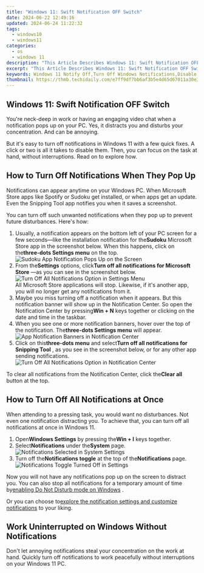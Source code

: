 ```yaml
---
title: "Windows 11: Swift Notification OFF Switch"
date: 2024-06-22 12:49:16
updated: 2024-06-24 11:22:32
tags:
  - windows10
  - windows11
categories:
  - os
  - windows 11
description: "This Article Describes Windows 11: Swift Notification OFF Switch"
excerpt: "This Article Describes Windows 11: Swift Notification OFF Switch"
keywords: Windows 11 Notify Off,Turn Off Windows Notifications,Disable Windows Update Alerts,Quickly Mute Windows Notifications,Win11 Notification Toggle,Switch Off Windows Alerts,Silence Win11 Prompts
thumbnail: https://thmb.techidaily.com/e7ff9df7bb6af3b5e4d65d67011a30e37297e02c3911882325d80adc38323e6c.jpg
---
```


## Windows 11: Swift Notification OFF Switch

 You're neck-deep in work or having an engaging video chat when a notification pops up on your PC. Yes, it distracts you and disturbs your concentration. And can be annoying.

 But it's easy to turn off notifications in Windows 11 with a few quick fixes. A click or two is all it takes to disable them. Then, you can focus on the task at hand, without interruptions. Read on to explore how.

## How to Turn Off Notifications When They Pop Up

 Notifications can appear anytime on your Windows PC. When Microsoft Store apps like Spotify or Sudoku get installed, or when apps get an update. Even the Snipping Tool app notifies you when it saves a screenshot.

 You can turn off such unwanted notifications when they pop up to prevent future disturbances. Here's how:

1. Usually, a notification appears on the bottom left of your PC screen for a few seconds—like the installation notification for the**Sudoku** Microsoft Store app in the screenshot below. When this happens, click on the**three-dots Settings menu** on the top.  
![Sudoku App Notification Pops Up on the Screen](https://static1.makeuseofimages.com/wordpress/wp-content/uploads/2023/03/sudoku-app-notification.jpg)
2. From the**Settings** options, click**Turn off all notifications for Microsoft Store** —as you can see in the screenshot below.  
![Turn Off All Notifications Option in Settings Menu](https://static1.makeuseofimages.com/wordpress/wp-content/uploads/2023/03/turn-off-notifications-on-pop-up.jpg)  
 All Microsoft Store applications will stop. Likewise, if it's another app, you will no longer get any notifications from it.
3. Maybe you miss turning off a notification when it appears. But this notification banner will show up in the Notification Center. So open the Notification Center by pressing**Win + N** keys together or clicking on the date and time in the taskbar.
4. When you see one or more notification banners, hover over the top of the notification. The**three-dots Settings menu** will appear.  
![App Notification Banners in Notification Center](https://static1.makeuseofimages.com/wordpress/wp-content/uploads/2023/03/snipping-tool-notification-banner.jpg)
5. Click on this**three-dots menu** and select**Turn off all notifications for Snipping Tool** , as you see in the screenshot below, or for any other app sending notifications.  
![Turn Off All Notifications Option in Notification Center](https://static1.makeuseofimages.com/wordpress/wp-content/uploads/2023/03/turn-off-all-notifications.jpg)

 To clear all notifications from the Notification Center, click the**Clear all** button at the top.

## How to Turn Off All Notifications at Once

 When attending to a pressing task, you would want no disturbances. Not even one notification distracting you. To achieve that, you can turn off all notifications at once in Windows 11.

1. Open**Windows Settings** by pressing the**Win + I** keys together.
2. Select**Notifications** under the**System** page.  
![Notifications Selected in System Settings](https://static1.makeuseofimages.com/wordpress/wp-content/uploads/2023/03/select-notifications-in-settings-1.jpg)
3. Turn off the**Notifications toggle** at the top of the**Notifications** page.  
![Notifications Toggle Turned Off in Settings](https://static1.makeuseofimages.com/wordpress/wp-content/uploads/2023/03/turn-notifications-toggle-off-1.jpg)

 Now you will not have any notifications pop up on the screen to distract you. You can also stop all notifications for a temporary amount of time by[enabling Do Not Disturb mode on Windows](https://www.makeuseof.com/windows-11-do-not-disturb-mode/) .

 Or you can choose to[explore the notification settings and customize notifications](https://www.makeuseof.com/windows-11-customize-notifications/) to your liking.

## Work Uninterrupted on Windows Without Notifications

 Don't let annoying notifications steal your concentration on the work at hand. Quickly turn off notifications to work peacefully without interruptions on your Windows 11 PC.


<ins class="adsbygoogle"
     style="display:block"
     data-ad-format="autorelaxed"
     data-ad-client="ca-pub-7571918770474297"
     data-ad-slot="1223367746"></ins>



<ins class="adsbygoogle"
     style="display:block"
     data-ad-client="ca-pub-7571918770474297"
     data-ad-slot="8358498916"
     data-ad-format="auto"
     data-full-width-responsive="true"></ins>
